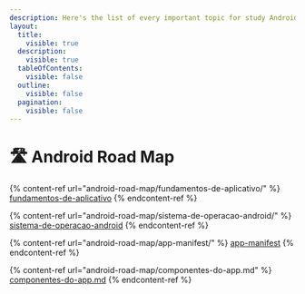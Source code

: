 ```yaml
---
description: Here's the list of every important topic for study Android.
layout:
  title:
    visible: true
  description:
    visible: true
  tableOfContents:
    visible: false
  outline:
    visible: false
  pagination:
    visible: false
---
```


# 🛣 Android Road Map

{% content-ref url="android-road-map/fundamentos-de-aplicativo/" %}
[fundamentos-de-aplicativo](android-road-map/fundamentos-de-aplicativo/)
{% endcontent-ref %}

{% content-ref url="android-road-map/sistema-de-operacao-android/" %}
[sistema-de-operacao-android](android-road-map/sistema-de-operacao-android/)
{% endcontent-ref %}

{% content-ref url="android-road-map/app-manifest/" %}
[app-manifest](android-road-map/app-manifest/)
{% endcontent-ref %}

{% content-ref url="android-road-map/componentes-do-app.md" %}
[componentes-do-app.md](android-road-map/componentes-do-app.md)
{% endcontent-ref %}
